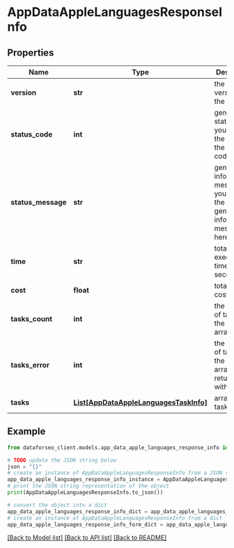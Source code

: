 # AppDataAppleLanguagesResponseInfo


## Properties

Name | Type | Description | Notes
------------ | ------------- | ------------- | -------------
**version** | **str** | the current version of the API | [optional] 
**status_code** | **int** | general status code you can find the full list of the response codes here | [optional] 
**status_message** | **str** | general informational message you can find the full list of general informational messages here | [optional] 
**time** | **str** | total execution time, seconds | [optional] 
**cost** | **float** | total tasks cost, USD | [optional] 
**tasks_count** | **int** | the number of tasks in the tasks array | [optional] 
**tasks_error** | **int** | the number of tasks in the tasks array returned with an error | [optional] 
**tasks** | [**List[AppDataAppleLanguagesTaskInfo]**](AppDataAppleLanguagesTaskInfo.md) | array of tasks | [optional] 

## Example

```python
from dataforseo_client.models.app_data_apple_languages_response_info import AppDataAppleLanguagesResponseInfo

# TODO update the JSON string below
json = "{}"
# create an instance of AppDataAppleLanguagesResponseInfo from a JSON string
app_data_apple_languages_response_info_instance = AppDataAppleLanguagesResponseInfo.from_json(json)
# print the JSON string representation of the object
print(AppDataAppleLanguagesResponseInfo.to_json())

# convert the object into a dict
app_data_apple_languages_response_info_dict = app_data_apple_languages_response_info_instance.to_dict()
# create an instance of AppDataAppleLanguagesResponseInfo from a dict
app_data_apple_languages_response_info_form_dict = app_data_apple_languages_response_info.from_dict(app_data_apple_languages_response_info_dict)
```
[[Back to Model list]](../README.md#documentation-for-models) [[Back to API list]](../README.md#documentation-for-api-endpoints) [[Back to README]](../README.md)


